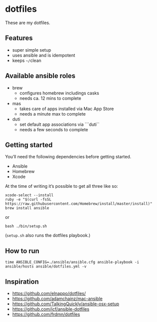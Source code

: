 # dotfiles
These are my dotfiles.

## Features
- super simple setup
- uses ansible and is idempotent
- keeps ```~/```clean

## Available ansible roles
- brew
	- configures homebrew includings casks
	- needs ca. 12 mins to complete
- mas
	- takes care of apps installed via Mac App Store
	- needs a minute max to complete
- duti
	- set default app associations via ```duti``
	- needs a few seconds to complete

## Getting started
You’ll need the following dependencies before getting started.

- Ansible
- Homebrew
- Xcode

At the time of writing it’s possible to get all three like so:

```
xcode-select --install
ruby -e "$(curl -fsSL https://raw.githubusercontent.com/Homebrew/install/master/install)"
brew install ansible
```

or

```
bash ./bin/setup.sh
```

(```setup.sh``` also runs the dotfiles playbook.)

## How to run
```
time ANSIBLE_CONFIG=./ansible/ansible.cfg ansible-playbook -i ansible/hosts ansible/dotfiles.yml -v
```

## Inspiration
- https://github.com/elnappo/dotfiles/
- https://github.com/adamchainz/mac-ansible
- https://github.com/TalkingQuickly/ansible-osx-setup
- https://github.com/jcf/ansible-dotfiles
- https://github.com/frdmn/dotfiles